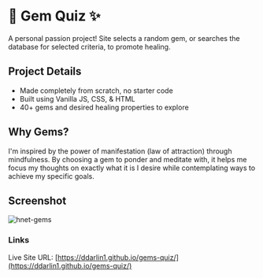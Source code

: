# 💎 Gem Quiz ✨
A personal passion project! Site selects a random gem, or searches the database for selected criteria, to promote healing.

## Project Details
- Made completely from scratch, no starter code
- Built using Vanilla JS, CSS, & HTML
- 40+ gems and desired healing properties to explore

## Why Gems?
I'm inspired by the power of manifestation (law of attraction) through mindfulness. By choosing a gem to ponder and meditate with, it helps me focus my thoughts on exactly what it is I desire while contemplating ways to achieve my specific goals.

## Screenshot
![hnet-gems](https://user-images.githubusercontent.com/87884573/153333726-25074db3-4939-4eb4-bc6b-b55b022e4077.gif)


### Links
Live Site URL: [https://ddarlin1.github.io/gems-quiz/](https://ddarlin1.github.io/gems-quiz/)

